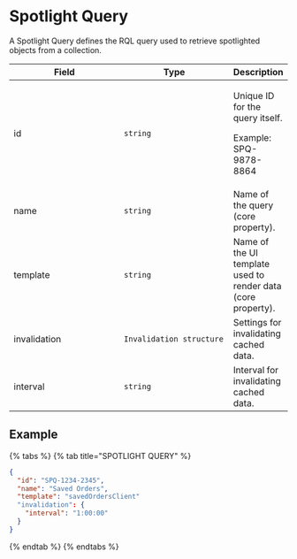# Spotlight Query

A Spotlight Query defines the RQL query used to retrieve spotlighted objects from a collection.

<table><thead><tr><th width="208">Field</th><th width="203">Type</th><th>Description</th></tr></thead><tbody><tr><td>id</td><td><code>string</code></td><td><p>Unique ID for the query itself. </p><p>Example: SPQ-9878-8864</p></td></tr><tr><td>name</td><td><code>string</code></td><td>Name of the query (core property).</td></tr><tr><td>template</td><td><code>string</code></td><td>Name of the UI template used to render data (core property).</td></tr><tr><td>invalidation</td><td><code>Invalidation structure</code></td><td>Settings for invalidating cached data.</td></tr><tr><td>interval</td><td><code>string</code></td><td>Interval for invalidating cached data.</td></tr></tbody></table>

## Example

{% tabs %}
{% tab title="SPOTLIGHT QUERY" %}
```json
{
  "id": "SPQ-1234-2345",
  "name": "Saved Orders",
  "template": "savedOrdersClient"
  "invalidation": {
    "interval": "1:00:00"
  }
}
```
{% endtab %}
{% endtabs %}
